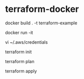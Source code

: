 # terraform-docker

docker build . -t terraform-example

docker run -it <image>

vi ~/.aws/credentials

terraform init

terraform plan

terraform apply